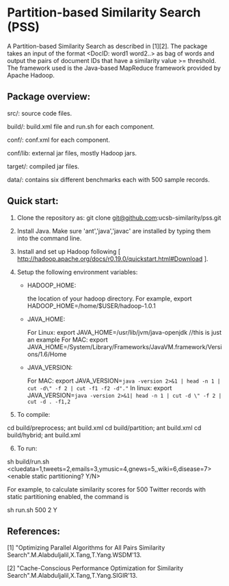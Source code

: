Partition-based Similarity Search (PSS)
=======================================
  A Partition-based Similarity Search as described in [1][2]. The package takes an input of the format <DocID: word1 word2..> as bag of words and output the pairs of document IDs that have a similarity value >= threshold. The framework used is the Java-based MapReduce framework provided by Apache Hadoop. 

Package overview:
-----------------

src/: source code files.

build/: build.xml file and run.sh for each component.

conf/: conf.xml for each component. 

conf/lib: external jar files, mostly Hadoop jars.

target/: compiled jar files.

data/: contains six different benchmarks each with 500 sample records. 

Quick start:
------------

1) Clone the repository as: git clone git@github.com:ucsb-similarity/pss.git

2) Install Java. Make sure 'ant','java','javac' are installed by typing them into the command line.

3) Install and set up Hadoop following [ http://hadoop.apache.org/docs/r0.19.0/quickstart.html#Download ].

4) Setup the following environment variables:
   - HADOOP_HOME: 

      the location of your hadoop directory. For example, export HADOOP_HOME=/home/$USER/hadoop-1.0.1
   
   - JAVA_HOME: 
   
      For Linux: export JAVA_HOME=/usr/lib/jvm/java-openjdk //this is just an example
      For MAC: export JAVA_HOME=/System/Library/Frameworks/JavaVM.framework/Versions/1.6/Home

   - JAVA_VERSION:
   
      For MAC: export JAVA_VERSION=`java -version 2>&1 | head -n 1 | cut -d\" -f 2 | cut -f1 -f2 -d"."`
      In linux: export JAVA_VERSION=`java -version 2>&1| head -n 1 | cut -d \" -f 2 | cut -d . -f1,2`

5) To compile:

cd build/preprocess; ant build.xml
cd build/partition; ant build.xml
cd build/hybrid; ant build.xml

6) To run: 

sh build/run.sh <numDocuments> <cluedata=1,tweets=2,emails=3,ymusic=4,gnews=5,,wiki=6,disease=7> <enable static partitioning? Y/N>

For example, to calculate similarity scores for 500 Twitter records with static partitioning enabled, the command is 

sh run.sh 500 2 Y 


References:
-----------

[1]  "Optimizing Parallel Algorithms for All Pairs Similarity Search".M.Alabduljalil,X.Tang,T.Yang.WSDM'13.

[2]  "Cache-Conscious Performance Optimization for Similarity Search".M.Alabduljalil,X.Tang,T.Yang.SIGIR'13.
